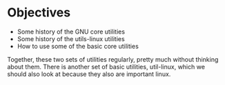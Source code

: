 # Objectives
- Some history of the GNU core utilities
- Some history of the utils-linux utilities
- How to use some of the basic core utilities

Together, these two sets of utilities regularly, pretty much without thinking about them. There is another set of basic utilities, util-linux, which we should also look at because they also are important linux.